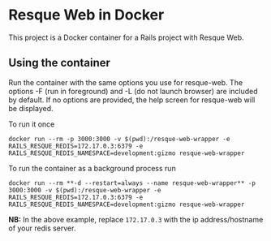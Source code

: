 # Resque Web in Docker
This project is a Docker container for a Rails project with Resque Web.
	
## Using the container

Run the container with the same options you use for resque-web. The options -F (run in foreground) and -L (do not launch browser) are included by default.
If no options are provided, the help screen for resque-web will be displayed.

To run it once

    docker run --rm -p 3000:3000 -v $(pwd):/resque-web-wrapper -e RAILS_RESQUE_REDIS=172.17.0.3:6379 -e RAILS_RESQUE_REDIS_NAMESPACE=development:gizmo resque-web-wrapper

To run the container as a background process run
    
    docker run --rm **-d --restart=always --name resque-web-wrapper** -p 3000:3000 -v $(pwd):/resque-web-wrapper -e RAILS_RESQUE_REDIS=172.17.0.3:6379 -e RAILS_RESQUE_REDIS_NAMESPACE=development:gizmo resque-web-wrapper

**NB:** In the above example, replace `172.17.0.3` with the ip address/hostname of your redis server.

